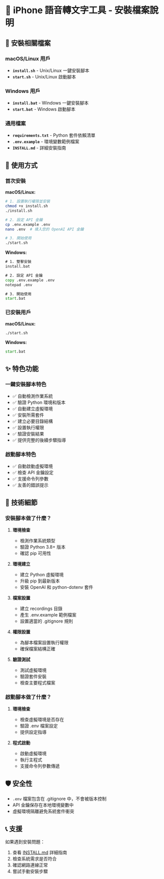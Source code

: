 # 📁 iPhone 語音轉文字工具 - 安裝檔案說明

## 🎯 安裝相關檔案

### macOS/Linux 用戶
- **`install.sh`** - Unix/Linux 一鍵安裝腳本
- **`start.sh`** - Unix/Linux 啟動腳本

### Windows 用戶  
- **`install.bat`** - Windows 一鍵安裝腳本
- **`start.bat`** - Windows 啟動腳本

### 通用檔案
- **`requirements.txt`** - Python 套件依賴清單
- **`.env.example`** - 環境變數範例檔案
- **`INSTALL.md`** - 詳細安裝指南

## 🚀 使用方式

### 首次安裝

**macOS/Linux:**
```bash
# 1. 設置執行權限並安裝
chmod +x install.sh
./install.sh

# 2. 設定 API 金鑰
cp .env.example .env
nano .env  # 填入您的 OpenAI API 金鑰

# 3. 開始使用
./start.sh
```

**Windows:**
```cmd
# 1. 雙擊安裝
install.bat

# 2. 設定 API 金鑰
copy .env.example .env
notepad .env

# 3. 開始使用
start.bat
```

### 已安裝用戶

**macOS/Linux:**
```bash
./start.sh
```

**Windows:**
```cmd
start.bat
```

## ✨ 特色功能

### 一鍵安裝腳本特色
- ✅ 自動檢測作業系統
- ✅ 驗證 Python 環境和版本
- ✅ 自動建立虛擬環境
- ✅ 安裝所需套件
- ✅ 建立必要目錄結構
- ✅ 設置執行權限
- ✅ 驗證安裝結果
- ✅ 提供完整的後續步驟指導

### 啟動腳本特色
- ✅ 自動啟動虛擬環境
- ✅ 檢查 API 金鑰設定
- ✅ 支援命令列參數
- ✅ 友善的錯誤提示

## 🔧 技術細節

### 安裝腳本做了什麼？

1. **環境檢查**
   - 檢測作業系統類型
   - 驗證 Python 3.8+ 版本
   - 確認 pip 可用性

2. **環境建立**
   - 建立 Python 虛擬環境
   - 升級 pip 到最新版本
   - 安裝 OpenAI 和 python-dotenv 套件

3. **檔案設置**
   - 建立 recordings 目錄
   - 產生 .env.example 範例檔案
   - 設置適當的 .gitignore 規則

4. **權限設置**
   - 為腳本檔案設置執行權限
   - 確保檔案結構正確

5. **驗證測試**
   - 測試虛擬環境
   - 驗證套件安裝
   - 檢查主要程式檔案

### 啟動腳本做了什麼？

1. **環境檢查**
   - 檢查虛擬環境是否存在
   - 驗證 .env 檔案設定
   - 提供設定指導

2. **程式啟動**
   - 啟動虛擬環境
   - 執行主程式
   - 支援命令列參數傳遞

## 🛡️ 安全性

- `.env` 檔案包含在 .gitignore 中，不會被版本控制
- API 金鑰保存在本地環境變數中
- 虛擬環境隔離避免系統套件衝突

## 📞 支援

如果遇到安裝問題：
1. 查看 [INSTALL.md](INSTALL.md) 詳細指南
2. 檢查系統需求是否符合
3. 確認網路連線正常
4. 嘗試手動安裝步驟 